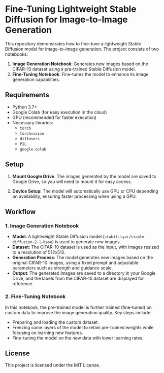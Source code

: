 # Fine-Tuning Lightweight Stable Diffusion for Image-to-Image Generation

This repository demonstrates how to fine-tune a lightweight Stable Diffusion model for image-to-image generation. The project consists of two notebooks:

1. **Image Generation Notebook**: Generates new images based on the CIFAR-10 dataset using a pre-trained Stable Diffusion model.
2. **Fine-Tuning Notebook**: Fine-tunes the model to enhance its image generation capabilities.

## Requirements

- Python 3.7+
- Google Colab (for easy execution in the cloud)
- GPU (recommended for faster execution)
- Necessary libraries:
  - `torch`
  - `torchvision`
  - `diffusers`
  - `PIL`
  - `google.colab`

## Setup

1. **Mount Google Drive**: The images generated by the model are saved to Google Drive, so you will need to mount it for easy access.
   
2. **Device Setup**: The model will automatically use GPU or CPU depending on availability, ensuring faster processing when using a GPU.

## Workflow

### 1. Image Generation Notebook

- **Model**: A lightweight Stable Diffusion model (`stabilityai/stable-diffusion-2-1-base`) is used to generate new images.
- **Dataset**: The CIFAR-10 dataset is used as the input, with images resized to a resolution of 512x512.
- **Generation Process**: The model generates new images based on the original CIFAR-10 images, using a fixed prompt and adjustable parameters such as strength and guidance scale.
- **Output**: The generated images are saved to a directory in your Google Drive, and the labels from the CIFAR-10 dataset are displayed for reference.

### 2. Fine-Tuning Notebook

In this notebook, the pre-trained model is further trained (fine-tuned) on custom data to improve the image generation quality. Key steps include:
- Preparing and loading the custom dataset.
- Freezing some layers of the model to retain pre-trained weights while focusing on learning new features.
- Fine-tuning the model on the new data with lower learning rates.

## License

This project is licensed under the MIT License.

